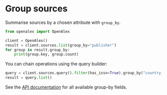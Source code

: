 # Group sources

Summarise sources by a chosen attribute with `group_by`.

```python
from openalex import OpenAlex

client = OpenAlex()
result = client.sources.list(group_by="publisher")
for group in result.group_by:
    print(group.key, group.count)
```

You can chain operations using the query builder:

```python
query = client.sources.query().filter(has_issn=True).group_by("country_code")
result = query.list()
```

See the [API documentation](https://docs.openalex.org/api-entities/sources/group-sources) for all available group-by fields.
